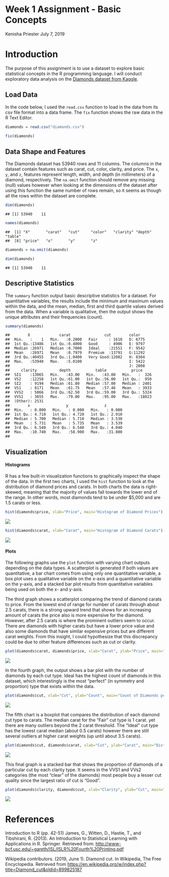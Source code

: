 Week 1 Assignment - Basic Concepts
================
Kenisha Priester
July 7, 2019

# Introduction

The purpose of this assignment is to use a dataset to explore basic
statistical concepts in the R programming language. I will conduct
exploratory data analysis on the [Diamonds dataset from
Kaggle](https://www.kaggle.com/shivam2503/diamonds).

## Load Data

In the code below, I used the `read.csv` function to load in the data
from its csv file format into a data frame. The `fix` function shows the
raw data in the R Text Editor.

``` r
diamonds = read.csv("diamonds.csv")

fix(diamonds)
```

## Data Shape and Features

The Diamonds dataset has 53940 rows and 11 columns. The columns in the
dataset contain features such as carat, cut, color, clarity, and price.
The `x`, `y`, and `z`, features represent length, width, and depth (in
millimeters) of a diamond, respectively. The `na.omit` function should
remove any missing (null) values however when looking at the dimensions
of the dataset after using this function the same number of rows remain,
so it seems as though all the rows within the dataset are
    complete.

``` r
dim(diamonds)
```

    ## [1] 53940    11

``` r
names(diamonds)
```

    ##  [1] "X"       "carat"   "cut"     "color"   "clarity" "depth"   "table"  
    ##  [8] "price"   "x"       "y"       "z"

``` r
diamonds = na.omit(diamonds)

dim(diamonds)
```

    ## [1] 53940    11

## Descriptive Statistics

The `summary` function output basic descriptive statistics for a
dataset. For quantitative variables, the results include the minimum and
maximum values within the data, and the mean, median, first and third
quartile values derived from the data. When a variable is qualitative,
then the output shows the unique attributes and their frequencies
(count).

``` r
summary(diamonds)
```

    ##        X             carat               cut        color    
    ##  Min.   :    1   Min.   :0.2000   Fair     : 1610   D: 6775  
    ##  1st Qu.:13486   1st Qu.:0.4000   Good     : 4906   E: 9797  
    ##  Median :26971   Median :0.7000   Ideal    :21551   F: 9542  
    ##  Mean   :26971   Mean   :0.7979   Premium  :13791   G:11292  
    ##  3rd Qu.:40455   3rd Qu.:1.0400   Very Good:12082   H: 8304  
    ##  Max.   :53940   Max.   :5.0100                     I: 5422  
    ##                                                     J: 2808  
    ##     clarity          depth           table           price      
    ##  SI1    :13065   Min.   :43.00   Min.   :43.00   Min.   :  326  
    ##  VS2    :12258   1st Qu.:61.00   1st Qu.:56.00   1st Qu.:  950  
    ##  SI2    : 9194   Median :61.80   Median :57.00   Median : 2401  
    ##  VS1    : 8171   Mean   :61.75   Mean   :57.46   Mean   : 3933  
    ##  VVS2   : 5066   3rd Qu.:62.50   3rd Qu.:59.00   3rd Qu.: 5324  
    ##  VVS1   : 3655   Max.   :79.00   Max.   :95.00   Max.   :18823  
    ##  (Other): 2531                                                  
    ##        x                y                z         
    ##  Min.   : 0.000   Min.   : 0.000   Min.   : 0.000  
    ##  1st Qu.: 4.710   1st Qu.: 4.720   1st Qu.: 2.910  
    ##  Median : 5.700   Median : 5.710   Median : 3.530  
    ##  Mean   : 5.731   Mean   : 5.735   Mean   : 3.539  
    ##  3rd Qu.: 6.540   3rd Qu.: 6.540   3rd Qu.: 4.040  
    ##  Max.   :10.740   Max.   :58.900   Max.   :31.800  
    ## 

## Visualization

#### Histograms

R has a few built-in visualization functions to graphically inspect the
shape of the data. In the first two charts, I used the `hist` function
to look at the distribution of diamond prices and carats. In both charts
the data is right-skewed, meaning that the majority of values fall
towards the lower end of the range. In other words, most diamonds tend
to be under $5,000 and are 1.5 carats or less.

``` r
hist(diamonds$price, xlab="Price", main="Histogram of Diamond Prices")
```

![](W1assignment_files/figure-gfm/unnamed-chunk-6-1.png)<!-- -->

``` r
hist(diamonds$carat, xlab="Carat", main="Histogram of Diamond Carats")
```

![](W1assignment_files/figure-gfm/unnamed-chunk-7-1.png)<!-- -->

#### Plots

The following graphs use the `plot` function with varying chart outputs
depending on the data types. A scatterplot is generated if both values
are quantitative, a bar chart comes from using only one quantitative
variable, a box plot uses a qualitative variable on the x-axis and a
quantitative variable on the y-axis, and a stacked bar plot results from
quantitative variables being used on both the x- and y-axis.

The third graph shows a scatterplot comparing the trend of diamond
carats to price. From the lowest end of range for number of carats
through about 2.5 carats, there is a strong upward trend that shows for
an increasing amount of carats the price also is more expensive for the
diamond. However, after 2.5 carats is where the prominent outliers seem
to occur. There are diamonds with higher carats but have a lower price
value and also some diamonds that have similar expensive prices but are
different carat weights. From this insight, I could hypothesize that
this discrepancy could be due to other feature differences such as cut
or
clarity.

``` r
plot(diamonds$carat, diamonds$price, xlab="Carat", ylab="Price", main="Comparison of Diamond Carats vs Price")
```

![](W1assignment_files/figure-gfm/unnamed-chunk-8-1.png)<!-- -->

In the fourth graph, the output shows a bar plot with the number of
diamonds by each cut type. Ideal has the highest count of diamonds in
this dataset, which interestingly is the most “perfect” (in symmetry and
proportion) type that exists within the
data.

``` r
plot(diamonds$cut, xlab="Cut", ylab="Count", main="Count of Diamonds per Cut Type")
```

![](W1assignment_files/figure-gfm/unnamed-chunk-9-1.png)<!-- -->

The fifth chart is a boxplot that compares the distribution of each
diamond cut type to carats. The median carat for the “Fair” cut type is
1 carat. yet there are many outliers beyond the 2 carat threshold. The
“Ideal” cut type has the lowest carat median (about 0.5 carats)
however there are still several outliers at higher carat weights (up
until about 3.5
carats).

``` r
plot(diamonds$cut, diamonds$carat, xlab="Cut", ylab="Carat", main="Distribution of Diamond Carats per Cut Type")
```

![](W1assignment_files/figure-gfm/unnamed-chunk-10-1.png)<!-- -->

This final graph is a stacked bar that shows the proportion of diamonds
of a particular cut by each clarity type. It seems in the VVS1 and VVs2
categories (the most “clear” of the diamonds) most people buy a lesser
cut quality since the largest ratio of cut is
“Good”.

``` r
plot(diamonds$clarity, diamonds$cut, xlab="Clarity", ylab="Cut", main="Ratio of Diamond Cut per Clarity Type")
```

![](W1assignment_files/figure-gfm/unnamed-chunk-11-1.png)<!-- -->

# References

Introduction to R (pp. 42-51) James, G., Witten, D., Hastie, T., and
Tibshirani, R. (2013). An Introduction to Statistical Learning with
Applications in R. Springer. Retrieved from:
<http://www-bcf.usc.edu/~gareth/ISL/ISLR%20Fourth%20Printing.pdf>

Wikipedia contributors. (2019, June 1). Diamond cut. In Wikipedia, The
Free Encyclopedia. Retrieved from
<https://en.wikipedia.org/w/index.php?title=Diamond_cut&oldid=899825187>
